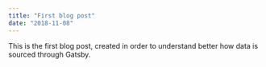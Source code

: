 ```yaml
---
title: "First blog post"
date: "2018-11-08"
---
```


This is the first blog post, created in order to understand better how data is sourced through Gatsby.